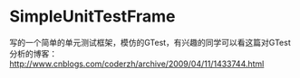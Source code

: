 SimpleUnitTestFrame
===================

写的一个简单的单元测试框架，模仿的GTest，有兴趣的同学可以看这篇对GTest分析的博客： http://www.cnblogs.com/coderzh/archive/2009/04/11/1433744.html
